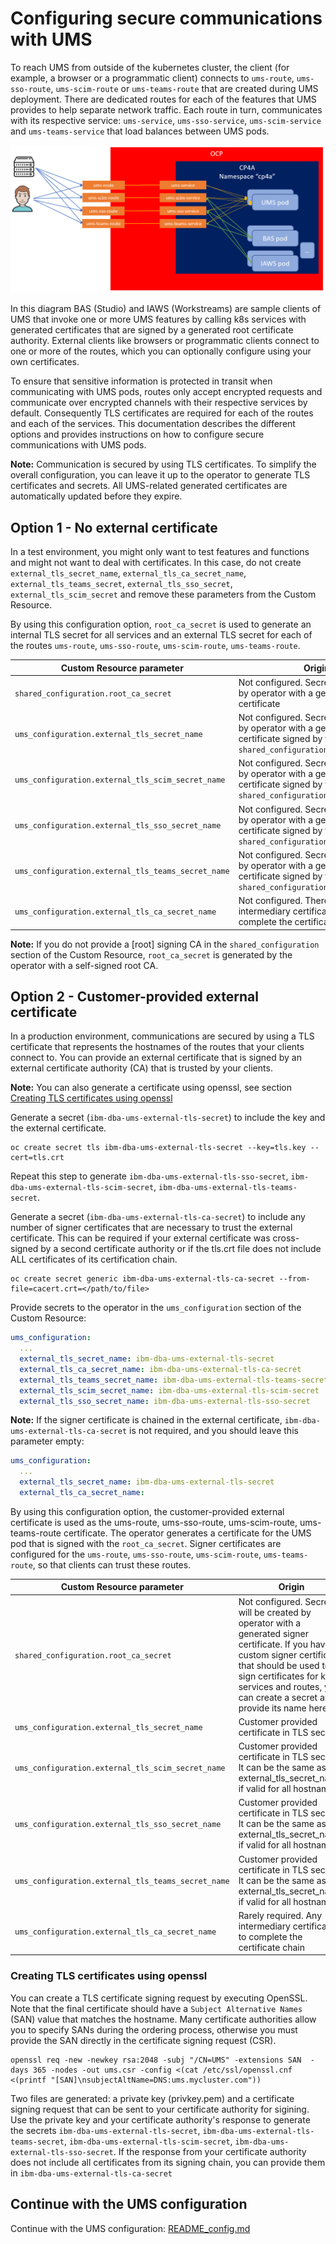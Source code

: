 # Configuring secure communications with UMS
To reach UMS from outside of the kubernetes cluster, the client (for example, a browser or a programmatic client) connects to `ums-route`, `ums-sso-route`, `ums-scim-route` or `ums-teams-route` that are created during UMS deployment. There are dedicated routes for each of the features that UMS provides to help separate network traffic.
Each route in turn, communicates with its respective service: `ums-service`, `ums-sso-service`, `ums-scim-service` and `ums-teams-service` that load balances between UMS pods.

![UMS in k8s](images/ums-in-k8s-v2.png)

In this diagram BAS (Studio) and IAWS (Workstreams) are sample clients of UMS that invoke one or more UMS features by calling k8s services with generated certificates that are signed by a generated root certificate authority. External clients like browsers or programmatic clients connect to one or more of the routes, which you can optionally configure using your own certificates.

To ensure that sensitive information is protected in transit when communicating with UMS pods, routes only accept encrypted requests and communicate over encrypted channels with their respective services by default. Consequently TLS certificates are required for each of the routes and each of the services. This documentation describes the different options and provides instructions on how to configure secure communications with UMS pods.

**Note:** Communication is secured by using TLS certificates. To simplify the overall configuration, you can leave it up to the operator to generate TLS certificates and secrets. All UMS-related generated certificates are automatically updated before they expire.

## Option 1 - No external certificate

In a test environment, you might only want to test features and functions and might not want to deal with certificates.
In this case, do not create `external_tls_secret_name`, `external_tls_ca_secret_name`, `external_tls_teams_secret`, `external_tls_sso_secret`, `external_tls_scim_secret` and remove these parameters from the Custom Resource.

By using this configuration option, `root_ca_secret` is  used to generate an internal TLS secret for all services and an external TLS secret for each of the routes `ums-route`, `ums-sso-route`, `ums-scim-route`, `ums-teams-route`.
 
| Custom Resource parameter                     |        Origin     |
| --------------------------------------------- | ------------------|
| `shared_configuration.root_ca_secret`         | Not configured. Secret will be created by operator with a generated signer certificate |
| `ums_configuration.external_tls_secret_name`  | Not configured. Secret will be created by operator with a generated certificate signed by the signer in `shared_configuration.root_ca_secret` |
| `ums_configuration.external_tls_scim_secret_name`  | Not configured. Secret will be created by operator with a generated certificate signed by the signer in `shared_configuration.root_ca_secret` |
| `ums_configuration.external_tls_sso_secret_name`  | Not configured. Secret will be created by operator with a generated certificate signed by the signer in `shared_configuration.root_ca_secret` |
| `ums_configuration.external_tls_teams_secret_name`  | Not configured. Secret will be created by operator with a generated certificate signed by the signer in `shared_configuration.root_ca_secret` |
| `ums_configuration.external_tls_ca_secret_name`  | Not configured. There are no intermediary certificates required to complete the certificate chain |
 
**Note:**  If you do not provide a [root] signing CA in the `shared_configuration` section of the Custom Resource, `root_ca_secret` is generated by the operator with a self-signed root CA.

## Option 2 - Customer-provided external certificate

In a production environment, communications are secured by using a TLS certificate that represents the hostnames of the routes that your clients connect to. You can provide an external certificate that is signed by an external certificate authority (CA) that is trusted by your clients.

**Note:** You can also generate a certificate using openssl, see section [Creating TLS certificates using openssl](#Creating-TLS-certificates-using-openssl)

Generate a secret (`ibm-dba-ums-external-tls-secret`) to include the key and the external certificate.
```
oc create secret tls ibm-dba-ums-external-tls-secret --key=tls.key --cert=tls.crt
```

Repeat this step to generate `ibm-dba-ums-external-tls-sso-secret`, `ibm-dba-ums-external-tls-scim-secret`, `ibm-dba-ums-external-tls-teams-secret`.

Generate a secret (`ibm-dba-ums-external-tls-ca-secret`) to include any number of signer certificates that are necessary to trust the external certificate. 
This can be required if your external certificate was cross-signed by a second certificate authority or if the tls.crt file does not include ALL certificates of 
its certification chain.
```
oc create secret generic ibm-dba-ums-external-tls-ca-secret --from-file=cacert.crt=</path/to/file>
```


Provide secrets to the operator in the `ums_configuration` section of the Custom Resource:
```yaml
ums_configuration:
  ...
  external_tls_secret_name: ibm-dba-ums-external-tls-secret
  external_tls_ca_secret_name: ibm-dba-ums-external-tls-ca-secret
  external_tls_teams_secret_name: ibm-dba-ums-external-tls-teams-secret
  external_tls_scim_secret_name: ibm-dba-ums-external-tls-scim-secret
  external_tls_sso_secret_name: ibm-dba-ums-external-tls-sso-secret
```

**Note:** If the signer certificate is chained in the external certificate, `ibm-dba-ums-external-tls-ca-secret` is not required, and you should leave this parameter empty:
```yaml
ums_configuration:
  ...
  external_tls_secret_name: ibm-dba-ums-external-tls-secret
  external_tls_ca_secret_name: 
```

By using this configuration option, the customer-provided external certificate is used as the ums-route, ums-sso-route, ums-scim-route, ums-teams-route certificate.
The operator generates a certificate for the UMS pod that is signed with the `root_ca_secret`.
Signer certificates are configured for the `ums-route`, `ums-sso-route`, `ums-scim-route`, `ums-teams-route`, so that clients can trust these routes.

| Custom Resource parameter                     |        Origin     |
| --------------------------------------------- | ------------------|
| `shared_configuration.root_ca_secret`         | Not configured. Secret will be created by operator with a generated signer certificate. If you have a custom signer certificate that should be used to sign certificates for k8s services and routes, you can create a secret and provide its name here. |
| `ums_configuration.external_tls_secret_name`  | Customer provided certificate in TLS secret |
| `ums_configuration.external_tls_scim_secret_name`  | Customer provided certificate in TLS secret. It can be the same as external_tls_secret_name, if valid for all hostnames. |
| `ums_configuration.external_tls_sso_secret_name`  | Customer provided certificate in TLS secret. It can be the same as external_tls_secret_name, if valid for all hostnames. |
| `ums_configuration.external_tls_teams_secret_name`  | Customer provided certificate in TLS secret. It can be the same as external_tls_secret_name, if valid for all hostnames. |
| `ums_configuration.external_tls_ca_secret_name`  | Rarely required. Any intermediary certificates to complete the certificate chain |

### Creating TLS certificates using openssl

You can create a TLS certificate signing request by executing OpenSSL. Note that the final certificate should have a `Subject Alternative Names` (SAN) value that matches the hostname. Many certificate authorities allow you to specify SANs during the ordering process, otherwise you must provide the SAN directly in the certificate signing request (CSR).
```
openssl req -new -newkey rsa:2048 -subj "/CN=UMS" -extensions SAN  -days 365 -nodes -out ums.csr -config <(cat /etc/ssl/openssl.cnf <(printf "[SAN]\nsubjectAltName=DNS:ums.mycluster.com"))
```

Two files are generated: a private key (privkey.pem) and a certificate signing request that can be sent to your certificate authority for sigining.
Use the private key and your certificate authority's response to generate the secrets `ibm-dba-ums-external-tls-secret`, `ibm-dba-ums-external-tls-teams-secret`, `ibm-dba-ums-external-tls-scim-secret`, `ibm-dba-ums-external-tls-sso-secret`.
If the response from your certificate authority does not include all certificates from its signing chain, you can provide them in `ibm-dba-ums-external-tls-ca-secret`

## Continue with the UMS configuration

Continue with the UMS configuration: [README_config.md](README_config.md)
